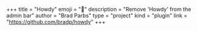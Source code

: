 +++
title = "Howdy"
emoji = "👋️"
description = "Remove 'Howdy' from the admin bar"
author = "Brad Parbs"
type = "project"
kind = "plugin"
link = "https://github.com/bradp/howdy"
+++
